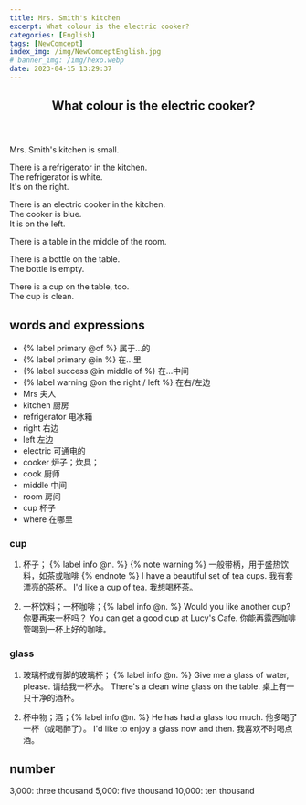 ```yaml
---
title: Mrs. Smith's kitchen
excerpt: What colour is the electric cooker?
categories: [English]
tags: [NewComcept]
index_img: /img/NewComceptEnglish.jpg
# banner_img: /img/hexo.webp
date: 2023-04-15 13:29:37
---
```


<article class="the-dialogue">
	<header>
    	<h2>What colour is the electric cooker?</h2>
    </header>
    <p class="responder" title="Woman">Mrs. Smith's kitchen is small.</p>
    <p class="responder" title="Woman">There is a refrigerator in the kitchen.<br>The refrigerator is white.<br>It's on the right.</p>
    <p class="responder" title="Woman">There is an electric cooker in the kitchen.<br>The cooker is blue.<br>It is on the left.</p>
    <p class="responder" title="Woman">There is a table in the middle of the room.</p>
    <p class="responder" title="Woman">There is a bottle on the table.<br>The bottle is empty.</p>
    <p class="responder" title="Woman">There is a cup on the table, too.<br>The cup is clean.</p>
</article>

## words and expressions

- {% label primary @of %} 属于...的
- {% label primary @in %} 在...里
- {% label success @in middle of %} 在...中间
- {% label warning @on the right / left %} 在右/左边
- Mrs 夫人
- kitchen 厨房
- refrigerator 电冰箱
- right 右边
- left 左边
- electric 可通电的
- cooker 炉子；炊具；
- cook 厨师
- middle 中间
- room 房间
- cup 杯子
- where 在哪里

### cup

1. 杯子； {% label info @n. %}
{% note warning %}
一般带柄，用于盛热饮料，如茶或咖啡
{% endnote %}
I have a beautiful set of tea cups. 我有套漂亮的茶杯。
I'd like a cup of tea. 我想喝杯茶。

2. 一杯饮料；一杯咖啡；{% label info @n. %}
Would you like another cup? 你要再来一杯吗？
You can get a good cup at Lucy's Cafe. 你能再露西咖啡管喝到一杯上好的咖啡。

### glass

1. 玻璃杯或有脚的玻璃杯； {% label info @n. %}
Give me a glass of water, please. 请给我一杯水。
There's a clean wine glass on the table. 桌上有一只干净的酒杯。

2. 杯中物；酒；{% label info @n. %}
He has had a glass too much. 他多喝了一杯（或喝醉了）。
I'd like to enjoy a glass now and then. 我喜欢不时喝点酒。

## number

3,000: three thousand
5,000: five thousand
10,000: ten thousand